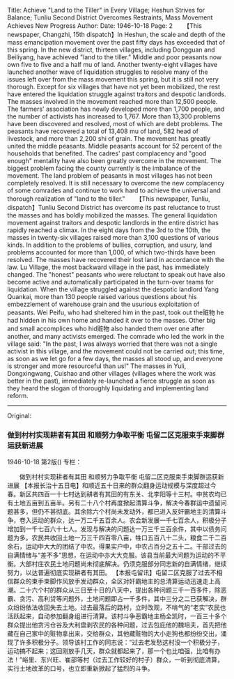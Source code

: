 Title: Achieve "Land to the Tiller" in Every Village; Heshun Strives for Balance; Tunliu Second District Overcomes Restraints, Mass Movement Achieves New Progress
Author:
Date: 1946-10-18
Page: 2
　　【This newspaper, Changzhi, 15th dispatch】In Heshun, the scale and depth of the mass emancipation movement over the past fifty days has exceeded that of this spring. In the new district, thirteen villages, including Dongguan and Beiliyang, have achieved "land to the tiller." Middle and poor peasants now own five to five and a half mu of land. Another twenty-eight villages have launched another wave of liquidation struggles to resolve many of the issues left over from the mass movement this spring, but it is still not very thorough. Except for six villages that have not yet been mobilized, the rest have entered the liquidation struggle against traitors and despotic landlords. The masses involved in the movement reached more than 12,500 people. The farmers' association has newly developed more than 1,700 people, and the number of activists has increased to 1,767. More than 13,300 problems have been discovered and resolved, most of which are debt problems. The peasants have recovered a total of 13,408 mu of land, 582 head of livestock, and more than 2,200 shi of grain. The movement has greatly united the middle peasants. Middle peasants account for 52 percent of the households that benefited. The cadres' past complacency and "good enough" mentality have also been greatly overcome in the movement. The biggest problem facing the county currently is the imbalance of the movement. The land problem of peasants in most villages has not been completely resolved. It is still necessary to overcome the new complacency of some comrades and continue to work hard to achieve the universal and thorough realization of "land to the tiller."
　　【This newspaper, Tunliu, dispatch】Tunliu Second District has overcome its past reluctance to trust the masses and has boldly mobilized the masses. The general liquidation movement against traitors and despotic landlords in the entire district has rapidly reached a climax. In the eight days from the 3rd to the 10th, the masses in twenty-six villages raised more than 3,100 questions of various kinds. In addition to the problems of bullies, corruption, and usury, land problems accounted for more than 1,000, of which two-thirds have been resolved. The masses have recovered their lost land in accordance with the law. Lu Village, the most backward village in the past, has immediately changed. The "honest" peasants who were reluctant to speak out have also become active and automatically participated in the turn-over teams for liquidation. When the village struggled against the despotic landlord Yang Quankai, more than 130 people raised various questions about his embezzlement of warehouse grain and the usurious exploitation of peasants. Wei Peifu, who had sheltered him in the past, took out the赃物 he had hidden in his own home and handed it over to the masses. Other big and small accomplices who hid赃物 also handed them over one after another, and many activists emerged. The comrade who led the work in the village said: "In the past, I was always worried that there was not a single activist in this village, and the movement could not be carried out; this time, as soon as we let go for a few days, the masses all stood up, and everyone is stronger and more resourceful than us!" The masses in Yuli, Dongxingwang, Cuishao and other villages (villages where the work was better in the past), immediately re-launched a fierce struggle as soon as they heard the slogan of thoroughly liquidating and implementing land reform.



<hr /> 

Original: 


### 做到村村实现耕者有其田  和顺努力争取平衡  屯留二区克服束手束脚群运获新进展

1946-10-18
第2版()
专栏：

　　做到村村实现耕者有其田
    和顺努力争取平衡
    屯留二区克服束手束脚群运获新进展
    【本报长治十五日电】和顺近五十日来的群众翻身运动规模与深度超过今春。新区共四百一十七村达到耕者有其田的有东关、北李阳等十三村。中贫农均已有土地五亩到五亩半。另有二十八个村再度掀起清算斗争，解决今春群运中遗留问题甚多，但仍不甚彻底。其余除六个村尚未发动外，都已进入反奸霸地主的清算斗争，卷入运动的群众，达一万二千五百余人。农会新发展一千七百余人，积极分子增加到一千七百六十七人。发现与解决的问题达一万三千三百余件，其中以债务问题为多。农民共收回土地一万三千四百零八亩，牲口五百八十二头，粮食二千二百余石，运动中大大的团结了中农。得果实户中，中农占百分之五十二。干部过去的自满情绪与“差不多”思想，在运动中亦大大克服。该县当前最大问题为运动的不平衡。大部村庄农民土地问题尚未彻底解决。仍须克服部分同志新的自满情绪，继续努力，以达普遍彻底实现耕者有其田。
    【本报屯留讯】屯留二区克服了过去不相信群众的束手束脚作风放手发动群众，全区对奸霸地主的总清算运动迅速走上高潮。二十六个村的群众从三日至十日的八天中，提出各种问题三千一百多件，除恶霸、贪污、高利贷等问题外，土地问题即占一千多件，其中三分之二已获解决，群众纷纷依法收回失去土地。过去最落后的路村，立时改观，不啃气的“老实”农民也活跃起来，自动参加翻身组进行清算。该村斗争恶霸地主杨全凯时，一百三十多个群众提出他贪污仓谷及大利盘剥农民的各种问题，过去包庇他的魏培夫，首先把他藏在自己家中的赃物拿出来，交给群众，其他藏赃物的大小走狗也都纷纷交出，涌现了许多积极分子。领导该村工作的同志说：“过去老发愁这村没一个积极分子，运动搞不起来；这回刚放手几天，群众就都起来了，那一个也比咱强，比咱有办法！”峪里、东兴旺、崔邵等村（过去工作较好的村子）群众，一听到彻底清算，实行土地改革的口号，也立即重新掀起了猛烈的斗争。
